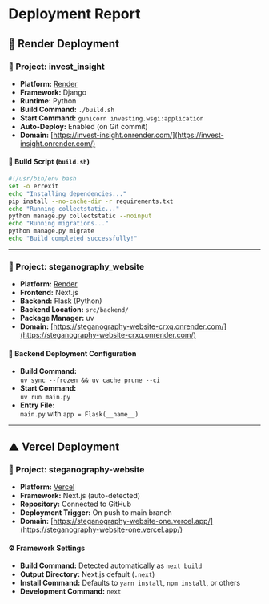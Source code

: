 
# Deployment Report

## 🚀 Render Deployment

### 📌 Project: **invest_insight**

- **Platform:** [Render](https://render.com)
- **Framework:** Django
- **Runtime:** Python
- **Build Command:** `./build.sh`
- **Start Command:** `gunicorn investing.wsgi:application`
- **Auto-Deploy:** Enabled (on Git commit)
- **Domain:** [https://invest-insight.onrender.com/](https://invest-insight.onrender.com/)

#### 🔧 Build Script (`build.sh`)
```bash
#!/usr/bin/env bash
set -o errexit
echo "Installing dependencies..."
pip install --no-cache-dir -r requirements.txt
echo "Running collectstatic..."
python manage.py collectstatic --noinput
echo "Running migrations..."
python manage.py migrate
echo "Build completed successfully!"
```

---

### 📌 Project: **steganography_website**

- **Platform:** [Render](https://render.com)
- **Frontend:** Next.js  
- **Backend:** Flask (Python)  
- **Backend Location:** `src/backend/`  
- **Package Manager:** uv  
- **Domain:** [https://steganography-website-crxq.onrender.com/](https://steganography-website-crxq.onrender.com/)

#### 🔧 Backend Deployment Configuration
- **Build Command:**  
  `uv sync --frozen && uv cache prune --ci`
- **Start Command:**  
  `uv run main.py`
- **Entry File:**  
  `main.py` with `app = Flask(__name__)`

---

## ▲ Vercel Deployment

### 📌 Project: **steganography-website**

- **Platform:** [Vercel](https://vercel.com)
- **Framework:** Next.js (auto-detected)
- **Repository:** Connected to GitHub
- **Deployment Trigger:** On push to main branch
- **Domain:** [https://steganography-website-one.vercel.app/](https://steganography-website-one.vercel.app/)

#### ⚙️ Framework Settings
- **Build Command:** Detected automatically as `next build`
- **Output Directory:** Next.js default (`.next`)
- **Install Command:** Defaults to `yarn install`, `npm install`, or others
- **Development Command:** `next`
